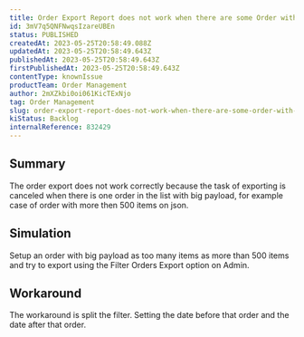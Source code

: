 ```yaml
---
title: Order Export Report does not work when there are some Order with big payload on the list
id: 3mV7q5QNFNwqsIzareUBEn
status: PUBLISHED
createdAt: 2023-05-25T20:58:49.088Z
updatedAt: 2023-05-25T20:58:49.643Z
publishedAt: 2023-05-25T20:58:49.643Z
firstPublishedAt: 2023-05-25T20:58:49.643Z
contentType: knownIssue
productTeam: Order Management
author: 2mXZkbi0oi061KicTExNjo
tag: Order Management
slug: order-export-report-does-not-work-when-there-are-some-order-with-big-payload-on-the-list
kiStatus: Backlog
internalReference: 832429
---
```


## Summary


The order export does not work correctly because the task of exporting is canceled when there is one order in the list with big payload, for example case of order with more then 500 items on json.


##

## Simulation


Setup an order with big payload as too many items as more than 500 items and try to export using the Filter Orders Export option on Admin.


##

## Workaround


The workaround is split the filter. Setting the date before that order and the date after that order.





